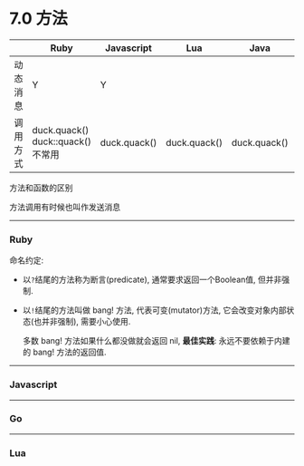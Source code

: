 # 7.0 方法

|          | Ruby                                 | Javascript   | Lua          | Java         | Go                           |
|----------|--------------------------------------|--------------|--------------|--------------|------------------------------|
| 动态消息 | Y                                    | Y            |              |              |                              |
| 调用方式 | duck.quack()<br>duck::quack() 不常用 | duck.quack() | duck.quack() | duck.quack() | duck.quack()<br>duck:quack() |


方法和函数的区别

方法调用有时候也叫作发送消息

---

### Ruby

命名约定:

* 以`?`结尾的方法称为断言(predicate), 通常要求返回一个Boolean值, 但并非强制.

* 以`!`结尾的方法叫做 bang! 方法, 代表可变(mutator)方法, 它会改变对象内部状态(也并非强制), 需要小心使用.

  多数 bang! 方法如果什么都没做就会返回 nil, **最佳实践**: 永远不要依赖于内建的 bang! 方法的返回值.

---

### Javascript

---


### Go

---

### Lua
